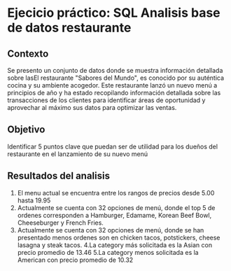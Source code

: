 # Ejecicio práctico: SQL Analisis base de datos restaurante

## Contexto 
Se presento un conjunto de datos donde se muestra información detallada sobre lasEl restaurante "Sabores del Mundo", es conocido por su auténtica cocina y su ambiente
acogedor. Este restaurante lanzó un nuevo menú a principios de año y ha estado recopilando
información detallada sobre las transacciones de los clientes para identificar áreas de
oportunidad y aprovechar al máximo sus datos para optimizar las ventas.

## Objetivo
Identificar 5 puntos clave que puedan ser de utilidad para los dueños del
restaurante en el lanzamiento de su nuevo menú

## Resultados del analisis
 1. El menu actual se encuentra entre los rangos de precios desde 5.00 hasta 19.95
 2. Actualmente se cuenta con 32 opciones de menú, donde el top 5 de ordenes corresponden a Hamburger, Edamame, Korean Beef Bowl, Cheeseburger y French Fries.
 3. Actualmente se cuenta con 32 opciones de menú, donde se han presentado menos ordenes son en chicken tacos, potstickers, cheese lasagna y steak tacos.
 4.La category más solicitada es la Asian con precio promedio de 13.46
 5.La category menos solicitada es la American con precio promedio de 10.32
